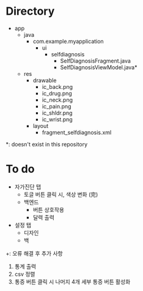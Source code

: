 # Directory
- app
  - java
    - com.example.myapplication
      - ui
        - selfdiagnosis
          - SelfDiagnosisFragment.java
          - SelfDiagnosisViewModel.java*
  - res
    - drawable
      - ic_back.png
      - ic_drug.png
      - ic_neck.png
      - ic_pain.png
      - ic_shldr.png
      - ic_wrist.png
    - layout
      - fragment_selfdiagnosis.xml

*: doesn't exist in this repository


# To do
- 자가진단 탭
  - 토글 버튼 클릭 시, 색상 변화 (完)
  - 백엔드
    - 버튼 상호작용
    - 달력 출력
- 설정 탭
  - 디자인
  - 백


+: 오류 해결 후 추가 사항
1. 통계 출력
2. csv 정렬
3. 통증 버튼 클릭 시 나머지 4개 세부 통증 버튼 활성화
